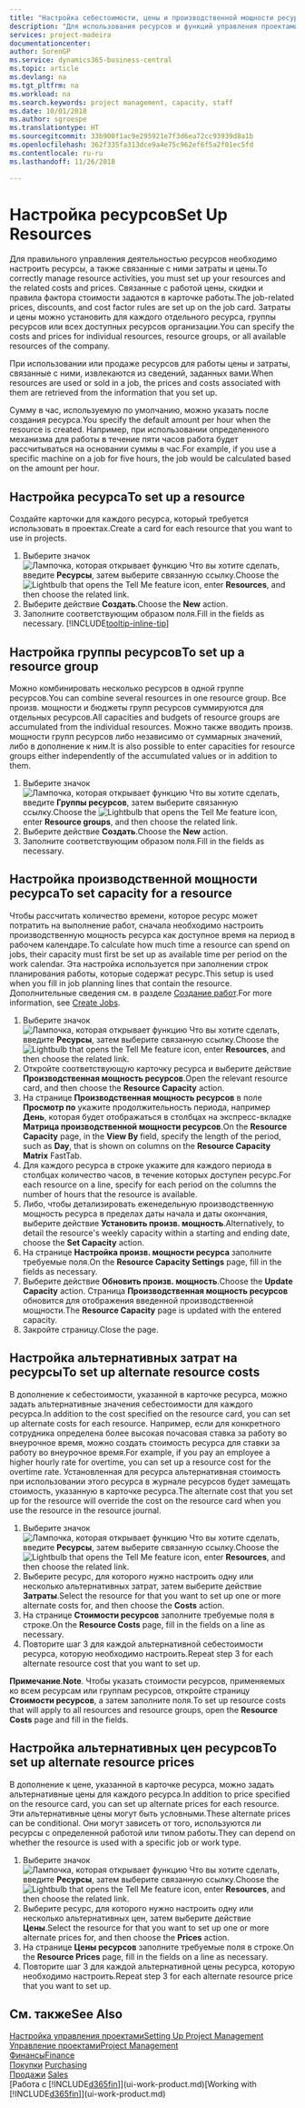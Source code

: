 ```yaml
---
title: "Настройка себестоимости, цены и производственной мощности ресурса | Документы Майкрософт"
description: "Для использования ресурсов и функций управления проектами необходимо определить себестоимость и цены для отдельных ресурсов и групп ресурсов, а также задать производственную мощность ресурсов."
services: project-madeira
documentationcenter: 
author: SorenGP
ms.service: dynamics365-business-central
ms.topic: article
ms.devlang: na
ms.tgt_pltfrm: na
ms.workload: na
ms.search.keywords: project management, capacity, staff
ms.date: 10/01/2018
ms.author: sgroespe
ms.translationtype: HT
ms.sourcegitcommit: 33b900f1ac9e295921e7f3d6ea72cc93939d8a1b
ms.openlocfilehash: 362f335fa313dce9a4e75c962ef6f5a2f01ec5fd
ms.contentlocale: ru-ru
ms.lasthandoff: 11/26/2018

---
```

# <a name="set-up-resources"></a><span data-ttu-id="a0b08-103">Настройка ресурсов</span><span class="sxs-lookup"><span data-stu-id="a0b08-103">Set Up Resources</span></span>
<span data-ttu-id="a0b08-104">Для правильного управления деятельностью ресурсов необходимо настроить ресурсы, а также связанные с ними затраты и цены.</span><span class="sxs-lookup"><span data-stu-id="a0b08-104">To correctly manage resource activities, you must set up your resources and the related costs and prices.</span></span> <span data-ttu-id="a0b08-105">Связанные с работой цены, скидки и правила фактора стоимости задаются в карточке работы.</span><span class="sxs-lookup"><span data-stu-id="a0b08-105">The job-related prices, discounts, and cost factor rules are set up on the job card.</span></span> <span data-ttu-id="a0b08-106">Затраты и цены можно установить для каждого отдельного ресурса, группы ресурсов или всех доступных ресурсов организации.</span><span class="sxs-lookup"><span data-stu-id="a0b08-106">You can specify the costs and prices for individual resources, resource groups, or all available resources of the company.</span></span>

<span data-ttu-id="a0b08-107">При использовании или продаже ресурсов для работы цены и затраты, связанные с ними, извлекаются из сведений, заданных вами.</span><span class="sxs-lookup"><span data-stu-id="a0b08-107">When resources are used or sold in a job, the prices and costs associated with them are retrieved from the information that you set up.</span></span>

<span data-ttu-id="a0b08-108">Сумму в час, используемую по умолчанию, можно указать после создания ресурса.</span><span class="sxs-lookup"><span data-stu-id="a0b08-108">You specify the default amount per hour when the resource is created.</span></span> <span data-ttu-id="a0b08-109">Например, при использовании определенного механизма для работы в течение пяти часов работа будет рассчитываться на основании суммы в час.</span><span class="sxs-lookup"><span data-stu-id="a0b08-109">For example, if you use a specific machine on a job for five hours, the job would be calculated based on the amount per hour.</span></span>

## <a name="to-set-up-a-resource"></a><span data-ttu-id="a0b08-110">Настройка ресурса</span><span class="sxs-lookup"><span data-stu-id="a0b08-110">To set up a resource</span></span>
<span data-ttu-id="a0b08-111">Создайте карточки для каждого ресурса, который требуется использовать в проектах.</span><span class="sxs-lookup"><span data-stu-id="a0b08-111">Create a card for each resource that you want to use in projects.</span></span>

1. <span data-ttu-id="a0b08-112">Выберите значок ![Лампочка, которая открывает функцию Что вы хотите сделать](media/ui-search/search_small.png "Что вы хотите сделать"), введите **Ресурсы**, затем выберите связанную ссылку.</span><span class="sxs-lookup"><span data-stu-id="a0b08-112">Choose the ![Lightbulb that opens the Tell Me feature](media/ui-search/search_small.png "Tell me what you want to do") icon, enter **Resources**, and then choose the related link.</span></span>
2. <span data-ttu-id="a0b08-113">Выберите действие **Создать**.</span><span class="sxs-lookup"><span data-stu-id="a0b08-113">Choose the **New** action.</span></span>
3. <span data-ttu-id="a0b08-114">Заполните соответствующим образом поля.</span><span class="sxs-lookup"><span data-stu-id="a0b08-114">Fill in the fields as necessary.</span></span> [!INCLUDE[tooltip-inline-tip](includes/tooltip-inline-tip_md.md)]  

## <a name="to-set-up-a-resource-group"></a><span data-ttu-id="a0b08-115">Настройка группы ресурсов</span><span class="sxs-lookup"><span data-stu-id="a0b08-115">To set up a resource group</span></span>
<span data-ttu-id="a0b08-116">Можно комбинировать несколько ресурсов в одной группе ресурсов.</span><span class="sxs-lookup"><span data-stu-id="a0b08-116">You can combine several resources in one resource group.</span></span> <span data-ttu-id="a0b08-117">Все произв. мощности и бюджеты групп ресурсов суммируются для отдельных ресурсов.</span><span class="sxs-lookup"><span data-stu-id="a0b08-117">All capacities and budgets of resource groups are accumulated from the individual resources.</span></span> <span data-ttu-id="a0b08-118">Можно также вводить произв. мощности групп ресурсов либо независимо от суммарных значений, либо в дополнение к ним.</span><span class="sxs-lookup"><span data-stu-id="a0b08-118">It is also possible to enter capacities for resource groups either independently of the accumulated values or in addition to them.</span></span>

1. <span data-ttu-id="a0b08-119">Выберите значок ![Лампочка, которая открывает функцию Что вы хотите сделать](media/ui-search/search_small.png "Что вы хотите сделать"), введите **Группы ресурсов**, затем выберите связанную ссылку.</span><span class="sxs-lookup"><span data-stu-id="a0b08-119">Choose the ![Lightbulb that opens the Tell Me feature](media/ui-search/search_small.png "Tell me what you want to do") icon, enter **Resource groups**, and then choose the related link.</span></span>
2. <span data-ttu-id="a0b08-120">Выберите действие **Создать**.</span><span class="sxs-lookup"><span data-stu-id="a0b08-120">Choose the **New** action.</span></span>
3. <span data-ttu-id="a0b08-121">Заполните соответствующим образом поля.</span><span class="sxs-lookup"><span data-stu-id="a0b08-121">Fill in the fields as necessary.</span></span>

## <a name="to-set-capacity-for-a-resource"></a><span data-ttu-id="a0b08-122">Настройка производственной мощности ресурса</span><span class="sxs-lookup"><span data-stu-id="a0b08-122">To set capacity for a resource</span></span>
<span data-ttu-id="a0b08-123">Чтобы рассчитать количество времени, которое ресурс может потратить на выполнение работ, сначала необходимо настроить производственную мощность ресурса как доступное время на период в рабочем календаре.</span><span class="sxs-lookup"><span data-stu-id="a0b08-123">To calculate how much time a resource can spend on jobs, their capacity must first be set up as available time per period on the work calendar.</span></span> <span data-ttu-id="a0b08-124">Эта настройка используется при заполнении строк планирования работы, которые содержат ресурс.</span><span class="sxs-lookup"><span data-stu-id="a0b08-124">This setup is used when you fill in job planning lines that contain the resource.</span></span> <span data-ttu-id="a0b08-125">Дополнительные сведения см. в разделе [Создание работ](projects-how-create-jobs.md).</span><span class="sxs-lookup"><span data-stu-id="a0b08-125">For more information, see [Create Jobs](projects-how-create-jobs.md).</span></span>

1. <span data-ttu-id="a0b08-126">Выберите значок ![Лампочка, которая открывает функцию Что вы хотите сделать](media/ui-search/search_small.png "Что вы хотите сделать"), введите **Ресурсы**, затем выберите связанную ссылку.</span><span class="sxs-lookup"><span data-stu-id="a0b08-126">Choose the ![Lightbulb that opens the Tell Me feature](media/ui-search/search_small.png "Tell me what you want to do") icon, enter **Resources**, and then choose the related link.</span></span>
2. <span data-ttu-id="a0b08-127">Откройте соответствующую карточку ресурса и выберите действие **Производственная мощность ресурсов**.</span><span class="sxs-lookup"><span data-stu-id="a0b08-127">Open the relevant resource card, and then choose the **Resource Capacity** action.</span></span>
3. <span data-ttu-id="a0b08-128">На странице **Производственная мощность ресурсов** в поле **Просмотр по** укажите продолжительность периода, например **День**, которая будет отображаться в столбцах на экспресс-вкладке **Матрица производственной мощности ресурсов**.</span><span class="sxs-lookup"><span data-stu-id="a0b08-128">On the **Resource Capacity** page, in the **View By** field, specify the length of the period, such as **Day**, that is shown on columns on the **Resource Capacity Matrix** FastTab.</span></span>
4. <span data-ttu-id="a0b08-129">Для каждого ресурса в строке укажите для каждого периода в столбцах количество часов, в течение которых доступен ресурс.</span><span class="sxs-lookup"><span data-stu-id="a0b08-129">For each resource on a line, specify for each period on the columns the number of hours that the resource is available.</span></span>
5. <span data-ttu-id="a0b08-130">Либо, чтобы детализировать еженедельную производственную мощность ресурса в пределах даты начала и даты окончания, выберите действие **Установить произв. мощность**.</span><span class="sxs-lookup"><span data-stu-id="a0b08-130">Alternatively, to detail the resource's weekly capacity within a starting and ending date, choose the **Set Capacity** action.</span></span>
6. <span data-ttu-id="a0b08-131">На странице **Настройка произв. мощности ресурса** заполните требуемые поля.</span><span class="sxs-lookup"><span data-stu-id="a0b08-131">On the **Resource Capacity Settings** page, fill in the fields as necessary.</span></span>
7. <span data-ttu-id="a0b08-132">Выберите действие **Обновить произв. мощность**.</span><span class="sxs-lookup"><span data-stu-id="a0b08-132">Choose the **Update Capacity** action.</span></span> <span data-ttu-id="a0b08-133">Страница **Производственная мощность ресурсов** обновится для отображения введенной производственной мощности.</span><span class="sxs-lookup"><span data-stu-id="a0b08-133">The **Resource Capacity** page is updated with the entered capacity.</span></span>
8. <span data-ttu-id="a0b08-134">Закройте страницу.</span><span class="sxs-lookup"><span data-stu-id="a0b08-134">Close the page.</span></span>

## <a name="to-set-up-alternate-resource-costs"></a><span data-ttu-id="a0b08-135">Настройка альтернативных затрат на ресурсы</span><span class="sxs-lookup"><span data-stu-id="a0b08-135">To set up alternate resource costs</span></span>
<span data-ttu-id="a0b08-136">В дополнение к себестоимости, указанной в карточке ресурса, можно задать альтернативные значения себестоимости для каждого ресурса.</span><span class="sxs-lookup"><span data-stu-id="a0b08-136">In addition to the cost specified on the resource card, you can set up alternate costs for each resource.</span></span> <span data-ttu-id="a0b08-137">Например, если для конкретного сотрудника определена более высокая почасовая ставка за работу во внеурочное время, можно создать стоимость ресурса для ставки за работу во внеурочное время.</span><span class="sxs-lookup"><span data-stu-id="a0b08-137">For example, if you pay an employee a higher hourly rate for overtime, you can set up a resource cost for the overtime rate.</span></span> <span data-ttu-id="a0b08-138">Установленная для ресурса альтернативная стоимость при использовании этого ресурса в журнале ресурсов будет замещать стоимость, указанную в карточке ресурса.</span><span class="sxs-lookup"><span data-stu-id="a0b08-138">The alternate cost that you set up for the resource will override the cost on the resource card when you use the resource in the resource journal.</span></span>

1. <span data-ttu-id="a0b08-139">Выберите значок ![Лампочка, которая открывает функцию Что вы хотите сделать](media/ui-search/search_small.png "Что вы хотите сделать"), введите **Ресурсы**, затем выберите связанную ссылку.</span><span class="sxs-lookup"><span data-stu-id="a0b08-139">Choose the ![Lightbulb that opens the Tell Me feature](media/ui-search/search_small.png "Tell me what you want to do") icon, enter **Resources**, and then choose the related link.</span></span>  
2. <span data-ttu-id="a0b08-140">Выберите ресурс, для которого нужно настроить одну или несколько альтернативных затрат, затем выберите действие **Затраты**.</span><span class="sxs-lookup"><span data-stu-id="a0b08-140">Select the resource for that you want to set up one or more alternate costs for, and then choose the **Costs** action.</span></span>  
3. <span data-ttu-id="a0b08-141">На странице **Стоимости ресурсов** заполните требуемые поля в строке.</span><span class="sxs-lookup"><span data-stu-id="a0b08-141">On the **Resource Costs** page, fill in the fields on a line as necessary.</span></span>  
4. <span data-ttu-id="a0b08-142">Повторите шаг 3 для каждой альтернативной себестоимости ресурса, которую необходимо настроить.</span><span class="sxs-lookup"><span data-stu-id="a0b08-142">Repeat step 3 for each alternate resource cost that you want to set up.</span></span>

<span data-ttu-id="a0b08-143">**Примечание**.</span><span class="sxs-lookup"><span data-stu-id="a0b08-143">**Note**.</span></span> <span data-ttu-id="a0b08-144">Чтобы указать стоимости ресурсов, применяемых ко всем ресурсам или группам ресурсов, откройте страницу **Стоимости ресурсов**, а затем заполните поля.</span><span class="sxs-lookup"><span data-stu-id="a0b08-144">To set up resource costs that will apply to all resources and resource groups, open the **Resource Costs** page and fill in the fields.</span></span>

## <a name="to-set-up-alternate-resource-prices"></a><span data-ttu-id="a0b08-145">Настройка альтернативных цен ресурсов</span><span class="sxs-lookup"><span data-stu-id="a0b08-145">To set up alternate resource prices</span></span>
<span data-ttu-id="a0b08-146">В дополнение к цене, указанной в карточке ресурса, можно задать альтернативные цены для каждого ресурса.</span><span class="sxs-lookup"><span data-stu-id="a0b08-146">In addition to price specified on the resource card, you can set up alternate prices for each resource.</span></span> <span data-ttu-id="a0b08-147">Эти альтернативные цены могут быть условными.</span><span class="sxs-lookup"><span data-stu-id="a0b08-147">These alternate prices can be conditional.</span></span> <span data-ttu-id="a0b08-148">Они могут зависеть от того, используются ли ресурсы с определенной работой или типом работы.</span><span class="sxs-lookup"><span data-stu-id="a0b08-148">They can depend on whether the resource is used with a specific job or work type.</span></span>

1. <span data-ttu-id="a0b08-149">Выберите значок ![Лампочка, которая открывает функцию Что вы хотите сделать](media/ui-search/search_small.png "Что вы хотите сделать"), введите **Ресурсы**, затем выберите связанную ссылку.</span><span class="sxs-lookup"><span data-stu-id="a0b08-149">Choose the ![Lightbulb that opens the Tell Me feature](media/ui-search/search_small.png "Tell me what you want to do") icon, enter **Resources**, and then choose the related link.</span></span>
2. <span data-ttu-id="a0b08-150">Выберите ресурс, для которого нужно настроить одну или несколько альтернативных цен, затем выберите действие **Цены**.</span><span class="sxs-lookup"><span data-stu-id="a0b08-150">Select the resource for that you want to set up one or more alternate prices for, and then choose the **Prices** action.</span></span>
3. <span data-ttu-id="a0b08-151">На странице **Цены ресурсов** заполните требуемые поля в строке.</span><span class="sxs-lookup"><span data-stu-id="a0b08-151">On the **Resource Prices** page, fill in the fields on a line as necessary.</span></span>
4. <span data-ttu-id="a0b08-152">Повторите шаг 3 для каждой альтернативной цены ресурса, которую необходимо настроить.</span><span class="sxs-lookup"><span data-stu-id="a0b08-152">Repeat step 3 for each alternate resource price that you want to set up.</span></span>

## <a name="see-also"></a><span data-ttu-id="a0b08-153">См. также</span><span class="sxs-lookup"><span data-stu-id="a0b08-153">See Also</span></span>
[<span data-ttu-id="a0b08-154">Настройка управления проектами</span><span class="sxs-lookup"><span data-stu-id="a0b08-154">Setting Up Project Management</span></span>](projects-setup-projects.md)  
[<span data-ttu-id="a0b08-155">Управление проектами</span><span class="sxs-lookup"><span data-stu-id="a0b08-155">Project Management</span></span>](projects-manage-projects.md)  
[<span data-ttu-id="a0b08-156">Финансы</span><span class="sxs-lookup"><span data-stu-id="a0b08-156">Finance</span></span>](finance.md)  
<span data-ttu-id="a0b08-157">[Покупки](purchasing-manage-purchasing.md)       </span><span class="sxs-lookup"><span data-stu-id="a0b08-157">[Purchasing](purchasing-manage-purchasing.md)       </span></span>  
<span data-ttu-id="a0b08-158">[Продажи](sales-manage-sales.md)    </span><span class="sxs-lookup"><span data-stu-id="a0b08-158">[Sales](sales-manage-sales.md)    </span></span>  
<span data-ttu-id="a0b08-159">[Работа с [!INCLUDE[d365fin](includes/d365fin_md.md)]](ui-work-product.md)</span><span class="sxs-lookup"><span data-stu-id="a0b08-159">[Working with [!INCLUDE[d365fin](includes/d365fin_md.md)]](ui-work-product.md)</span></span>  

